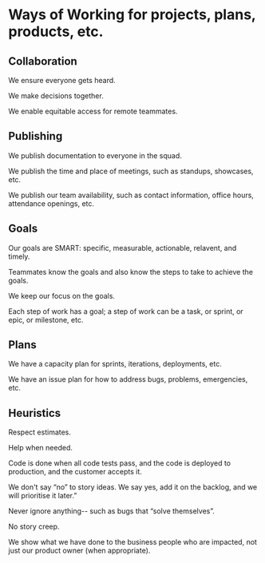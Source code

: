 # Ways of Working for projects, plans, products, etc.


## Collaboration

We ensure everyone gets heard.

We make decisions together.

We enable equitable access for remote teammates.


## Publishing

We publish documentation to everyone in the squad.

We publish the time and place of meetings, such as standups, showcases, etc.

We publish our team availability, such as contact information, office hours, attendance openings, etc.


## Goals

Our goals are SMART: specific, measurable, actionable, relavent, and timely. 

Teammates know the goals and also know the steps to take to achieve the goals.

We keep our focus on the goals.

Each step of work has a goal; a step of work can be a task, or sprint, or epic, or milestone, etc.


## Plans

We have a capacity plan for sprints, iterations, deployments, etc.

We have an issue plan for how to address bugs, problems, emergencies, etc.


## Heuristics

Respect estimates.

Help when needed.

Code is done when all code tests pass, and the code is deployed to production, and the customer accepts it.

We don't say “no” to story ideas. We say yes, add it on the backlog, and we will prioritise it later.”

Never ignore anything-- such as bugs that “solve themselves”.

No story creep.

We show what we have done to the business people who are impacted, not just our product owner (when appropriate).




